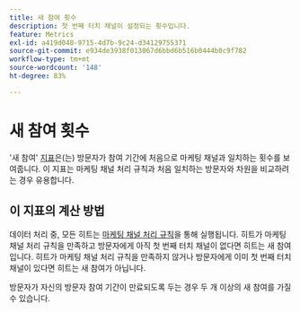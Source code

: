 ```yaml
---
title: 새 참여 횟수
description: 첫 번째 터치 채널이 설정되는 횟수입니다.
feature: Metrics
exl-id: a419d048-9715-4d7b-9c24-d34129755371
source-git-commit: e934de3938f013067d6bbd6b516b0444b0c9f782
workflow-type: tm+mt
source-wordcount: '148'
ht-degree: 83%

---
```


# 새 참여 횟수

&#39;새 참여&#39; [지표](overview.md)은(는) 방문자가 참여 기간에 처음으로 마케팅 채널과 일치하는 횟수를 보여줍니다. 이 지표는 마케팅 채널 처리 규칙과 처음 일치하는 방문자와 차원을 비교하려는 경우 유용합니다.

## 이 지표의 계산 방법

데이터 처리 중, 모든 히트는 [마케팅 채널 처리 규칙](/help/admin/tools/manage-rs/edit-settings/marketing-channels/mc-proc-rules.md)을 통해 실행됩니다. 히트가 마케팅 채널 처리 규칙을 만족하고 방문자에게 아직 첫 번째 터치 채널이 없다면 히트는 새 참여입니다. 히트가 마케팅 채널 처리 규칙을 만족하지 않거나 방문자에게 이미 첫 번째 터치 채널이 있다면 히트는 새 참여가 아닙니다.

방문자가 자신의 방문자 참여 기간이 만료되도록 두는 경우 두 개 이상의 새 참여를 가질 수 있습니다.
